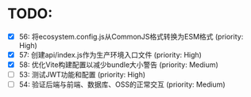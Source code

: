 # TODO:

- [x] 56: 将ecosystem.config.js从CommonJS格式转换为ESM格式 (priority: High)
- [x] 57: 创建api/index.js作为生产环境入口文件 (priority: High)
- [x] 58: 优化Vite构建配置以减少bundle大小警告 (priority: Medium)
- [ ] 53: 测试JWT功能和配置 (priority: High)
- [ ] 54: 验证后端与前端、数据库、OSS的正常交互 (priority: Medium)
